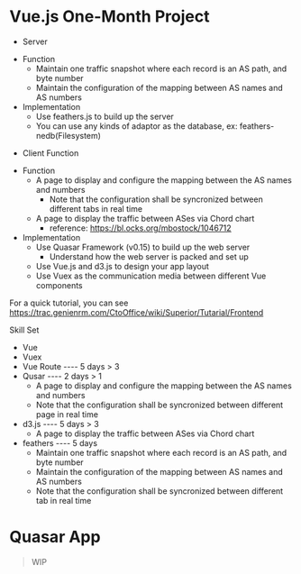 Vue.js One-Month Project
===

* Server
 + Function
   - Maintain one traffic snapshot where each record is an AS path, and byte number
   - Maintain the configuration of the mapping between AS names and AS numbers
 + Implementation
 	- Use feathers.js to build up the server
 	- You can use any kinds of adaptor as the database, ex: feathers-nedb(Filesystem)
* Client Function
 + Function
   - A page to display and configure the mapping between the AS names and numbers
     - Note that the configuration shall be syncronized between different tabs in real time
   - A page to display the traffic between ASes via Chord chart
     - reference: https://bl.ocks.org/mbostock/1046712
 + Implementation
   - Use Quasar Framework (v0.15) to build up the web server
     - Understand how the web server is packed and set up
   - Use Vue.js and d3.js to design your app layout
   - Use Vuex as the communication media between different Vue components

For a quick tutorial, you can see https://trac.genienrm.com/CtoOffice/wiki/Superior/Tutarial/Frontend

Skill Set
- Vue
- Vuex
- Vue Route ---- 5 days > 3
- Qusar ---- 2 days > 1
    - A page to display and configure the mapping between the AS names and numbers
     - Note that the configuration shall be syncronized between different page in real time
- d3.js ---- 5 days > 3
    - A page to display the traffic between ASes via Chord chart
- feathers ---- 5 days
    - Maintain one traffic snapshot where each record is an AS path, and byte number
    - Maintain the configuration of the mapping between AS names and AS numbers
    - Note that the configuration shall be syncronized between different tab in real time

# Quasar App

> WIP
